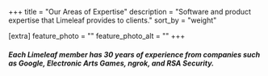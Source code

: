 +++
title = "Our Areas of Expertise"
description = "Software and product expertise that Limeleaf provides to clients."
sort_by = "weight"

[extra]
feature_photo = ""
feature_photo_alt = ""
+++

##### Each Limeleaf member has 30 years of experience from companies such as Google, Electronic Arts Games, ngrok, and RSA Security.
